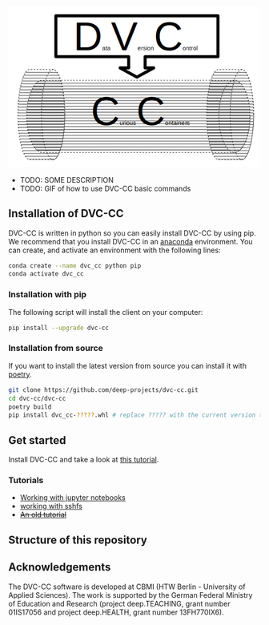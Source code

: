 ![The DVC-CC-Logo](dvc_cc_logo.png)


- TODO: SOME DESCRIPTION
- TODO: GIF of how to use DVC-CC basic commands

## Installation of DVC-CC

DVC-CC is written in python so you can easily install DVC-CC by using pip. We recommend that you install DVC-CC in an [anaconda](https://www.anaconda.com/distribution/) environment.
You can create, and activate an environment with the following lines:

```bash
conda create --name dvc_cc python pip
conda activate dvc_cc
```

### Installation with pip
The following script will install the client on your computer:

```bash
pip install --upgrade dvc-cc
```

### Installation from source

If you want to install the latest version from source you can install it with [poetry](https://poetry.eustace.io/).

```bash
git clone https://github.com/deep-projects/dvc-cc.git
cd dvc-cc/dvc-cc
poetry build
pip install dvc_cc-?????.whl # replace ????? with the current version that you build in the previous step.
```

## Get started
Install DVC-CC and take a look at [this tutorial](dvc-cc/tutorial/Get_Started.md).

### Tutorials
- [Working with jupyter notebooks](dvc-cc/tutorial/_working_with_jupyter_notebook.md)
- [working with sshfs](dvc-cc/tutorial/_working_with_sshfs.md)
- <del>[An old tutorial](dvc-cc/tutorial/SimpleStart.md)</del>

## Structure of this repository


## Acknowledgements
The DVC-CC software is developed at CBMI (HTW Berlin - University of Applied Sciences). The work is supported by the
German Federal Ministry of Education and Research (project deep.TEACHING, grant number 01IS17056 and project
deep.HEALTH, grant number 13FH770IX6).
